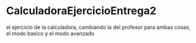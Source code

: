 # CalculadoraEjercicioEntrega2

el ejercicio de la calculadora, cambiando la del profesor para ambas cosas, el modo basico y el modo avanzado
